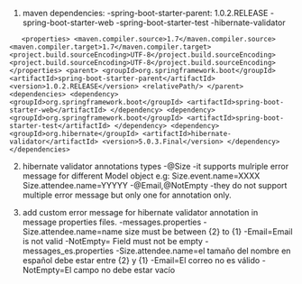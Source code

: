 1. maven dependencies:
   -spring-boot-starter-parent: 1.0.2.RELEASE
   -spring-boot-starter-web
   -spring-boot-starter-test
   -hibernate-validator

`    <properties>
        <maven.compiler.source>1.7</maven.compiler.source>
        <maven.compiler.target>1.7</maven.compiler.target>
        <project.build.sourceEncoding>UTF-8</project.build.sourceEncoding>
        <project.build.sourceEncoding>UTF-8</project.build.sourceEncoding>
    </properties>
    <parent>
        <groupId>org.springframework.boot</groupId>
        <artifactId>spring-boot-starter-parent</artifactId>
        <version>1.0.2.RELEASE</version>
        <relativePath/>
    </parent>
    <dependencies>
        <dependency>
            <groupId>org.springframework.boot</groupId>
            <artifactId>spring-boot-starter-web</artifactId>
        </dependency>
        <dependency>
            <groupId>org.springframework.boot</groupId>
            <artifactId>spring-boot-starter-test</artifactId>
        </dependency>
        <dependency>
            <groupId>org.hibernate</groupId>
            <artifactId>hibernate-validator</artifactId>
            <version>5.0.3.Final</version>
        </dependency>
    </dependencies>
`

2. hibernate validator annotations types
-@Size
 -it supports mulriple error message for different  Model object
 e.g:
 Size.event.name=XXXX
 Size.attendee.name=YYYYY
-@Email,@NotEmpty
 -they do not support multiple error message but only one for annotation only.

3. add custom error message for hibernate validator annotation in message properties files.
-messages.properties
   -Size.attendee.name=name size must be between {2} to {1}
   -Email=Email is not valid
   -NotEmpty= Field must not be empty
-messages_es.properties
   -Size.attendee.name=el tamaño del nombre en español debe estar entre {2} y {1}
   -Email=El correo no es válido
   -NotEmpty=El campo no debe estar vacío
